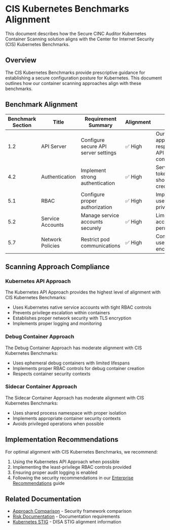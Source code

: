 # CIS Kubernetes Benchmarks Alignment

This document describes how the Secure CINC Auditor Kubernetes Container Scanning solution aligns with the Center for Internet Security (CIS) Kubernetes Benchmarks.

## Overview

The CIS Kubernetes Benchmarks provide prescriptive guidance for establishing a secure configuration posture for Kubernetes. This document outlines how our container scanning approaches align with these benchmarks.

## Benchmark Alignment

| Benchmark Section | Title | Requirement Summary | Alignment | Notes |
|-------------------|-------|---------------------|-----------|-------|
| 1.2 | API Server | Configure secure API server settings | ✅ High | Our scanning approaches respect secure API configurations |
| 4.2 | Authentication | Implement strong authentication | ✅ High | Service account tokens use short-lived credentials |
| 5.1 | RBAC | Configure proper authorization | ✅ High | Implementations use least-privilege RBAC |
| 5.2 | Service Accounts | Manage service accounts securely | ✅ High | Limited service account permissions |
| 5.7 | Network Policies | Restrict pod communications | ✅ High | Communications use TLS encryption |

## Scanning Approach Compliance

### Kubernetes API Approach

The Kubernetes API Approach provides the highest level of alignment with CIS Kubernetes Benchmarks:

- Uses Kubernetes native service accounts with tight RBAC controls
- Prevents privilege escalation within containers
- Establishes proper network security with TLS encryption
- Implements proper logging and monitoring

### Debug Container Approach

The Debug Container Approach has moderate alignment with CIS Kubernetes Benchmarks:

- Uses ephemeral debug containers with limited lifespans
- Implements proper RBAC controls for debug container creation
- Respects container security contexts

### Sidecar Container Approach

The Sidecar Container Approach has moderate alignment with CIS Kubernetes Benchmarks:

- Uses shared process namespace with proper isolation
- Implements appropriate container security contexts
- Avoids privileged operations when possible

## Implementation Recommendations

For optimal alignment with CIS Kubernetes Benchmarks, we recommend:

1. Using the Kubernetes API Approach when possible
2. Implementing the least-privilege RBAC controls provided
3. Ensuring proper audit logging is enabled
4. Following the security recommendations in our [Enterprise Recommendations](../../developer-guide/deployment/scenarios/enterprise.md) guide

## Related Documentation

- [Approach Comparison](approach-comparison.md) - Security framework comparison
- [Risk Documentation](risk-documentation.md) - Documentation requirements
- [Kubernetes STIG](kubernetes-stig.md) - DISA STIG alignment information
